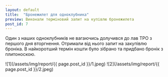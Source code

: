 ```yaml
---
layout: default
title:  "Бронежилет для одноклубника"
preview: Виконали терміновий запит на купівлю бронежилета
post_id: 7
---
```


Один з наших одноклубників не вагаючись долучився до лав ТРО з першого дня вторгнення. Отримали від нього запит на закупівлю броніка. В найкоротший термін кошти було зібрано та придбано бронік з плитоноскою.


![1](/assets/img/report/{{ page.post_id }}/1.jpeg)
![2](/assets/img/report/{{ page.post_id }}/2.jpeg)
